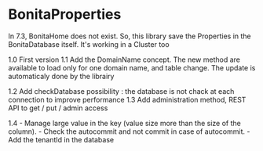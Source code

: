 # BonitaProperties
In 7.3, BonitaHome does not exist. So, this library save the Properties in the BonitaDatabase itself. It's working in a Cluster too

1.0 First version
1.1 Add the DomainName concept.
The new method are available to load only for one domain name, and table change. The update is automaticaly done by the librairy

1.2 Add checkDatabase possibility : the database is not chack at each connection to improve performance
1.3 Add administration method, REST API to get / put / admin access

1.4 - Manage large value in the key (value size more than the size of the column). 
		- Check the autocommit and not commit in case of autocommit. 
		- Add the tenantId in the database


